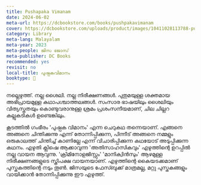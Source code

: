 ```yaml
---
title: Pushapaka Vimanam
date: 2024-06-02
meta-url: https://dcbookstore.com/books/pushpakavimanam
cover: https://dcbookstore.com/uploads/product/images/10411028113788-pushpaka.jpg
category: Library
meta-lang: Malayalam
meta-year: 2023
meta-people: ജിസ ജോസ്
meta-publisher: DC Books
recommended: yes
revisit: no
local-title: പുഷ്പകവിമാനം
booktype: 📖
---
```

നല്ലെഴുത്ത്. നല്ല ശൈലി. നല്ല നിരീക്ഷണങ്ങൾ. പുതുമയുള്ള ശക്തമായ അഭിപ്രായമുള്ള കഥാപശ്ചാത്തലങ്ങൾ. സംസാര ഭാഷയിലും ശൈലിയും വിത്യസ്തതയും കൊണ്ടുവരാനുള്ള ശ്രമം പ്രശംസനീയമാണ്, ചില ചില്ലറ കല്ലുകടികൾ ഉണ്ടെങ്കിലും. 

കൂടത്തിൽ ഗംഭീരം 'പുഷ്പക വിമാനം' എന്ന ചെറുകഥ തന്നെയാണ്. എങ്ങനെ അങ്ങനെ ചിന്തിക്കുന്നു എന്ന് തോന്നിപ്പിക്കുന്ന, പിന്നീട് അങ്ങനെ നമ്മളും ഒരുകാലത്ത് ചിന്തിച്ച് കാണില്ലേ എന്ന് വിചാരിപ്പിക്കുന്ന കഥയോട് അടുപ്പിക്കുന്ന കഥനം. എഴുതി ക്ലിഷെ ആക്കാവുന്ന 'അതിസാഹസികവും' എഴുത്തിന്റെ ഉറപ്പിൽ നല്ല വായന ആവുന്നു. 'ക്രിമിനോളജിസ്റ്റും' 'മാനിക്വിൻസും' ആഴമുള്ള നിരീക്ഷണങ്ങളുടെ സ്ത്രിപക്ഷ വായനയാണ്. എഴുത്തിന്റെ കൈയടക്കമാണ് പുസ്തകത്തിന്റെ നടും തൂൺ. ജിസയുടെ ഫേസ്ബുക്ക് മാത്രമല്ല, മറ്റു പുസ്തകങ്ങളും വായിക്കാൻ തോന്നിപ്പിക്കുന്നു ഈ എഴുത്ത്. 
